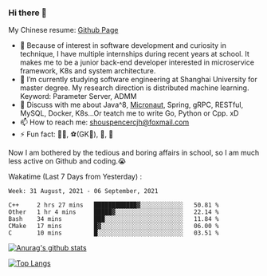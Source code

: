### Hi there 👋

My Chinese resume: [Github Page](https://spencercjh.github.io/resume/)

- 🔭 Because of interest in software development and curiosity in technique, I have multiple internships during recent years at school. It makes me to be a junior back-end developer interested in microservice framework, K8s and system architecture.
- 🌱 I’m currently studying software engineering at Shanghai University for master degree. My research direction is distributed machine learning. Keyword: Parameter Server, ADMM
- 💬 Discuss with me about Java^8, [Micronaut](http://micronaut.io/), Spring, gRPC, RESTful, MySQL, Docker, K8s...Or teatch me to write Go, Python or Cpp. xD
- 📫 How to reach me: shouspencercjh@foxmail.com
- ⚡ Fun fact: 🚴‍♂️, ⚽(GK🥅), 🏓, 🏸

Now I am bothered by the tedious and boring affairs in school, so I am much less active on Github and coding.😭

Wakatime (Last 7 Days from Yesterday) :

<!--START_SECTION:waka-->
```text
Week: 31 August, 2021 - 06 September, 2021

C++     2 hrs 27 mins   ████████████▓░░░░░░░░░░░░   50.81 % 
Other   1 hr 4 mins     █████▓░░░░░░░░░░░░░░░░░░░   22.14 % 
Bash    34 mins         ███░░░░░░░░░░░░░░░░░░░░░░   11.84 % 
CMake   17 mins         █▓░░░░░░░░░░░░░░░░░░░░░░░   06.00 % 
C       10 mins         █░░░░░░░░░░░░░░░░░░░░░░░░   03.51 % 
```
<!--END_SECTION:waka-->

[![Anurag's github stats](https://github-readme-stats.vercel.app/api?username=spencercjh&theme=tokyonight&show_icons=true)](https://github.com/anuraghazra/github-readme-stats)

[![Top Langs](https://github-readme-stats.vercel.app/api/top-langs/?username=spencercjh&layout=compact&theme=tokyonight)](https://github.com/anuraghazra/github-readme-stats)
